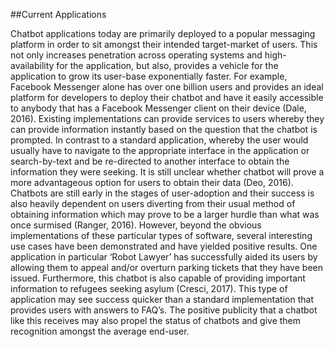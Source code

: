 ##Current Applications

Chatbot applications today are primarily deployed to a popular messaging platform in order to sit amongst their intended target-market of users. This not only increases penetration across operating systems and high-availability for the application, but also, provides a vehicle for the application to grow its user-base exponentially faster. For example, Facebook Messenger alone has over one billion users and provides an ideal platform for developers to deploy their chatbot and have it easily accessible to anybody that has a Facebook Messenger client on their device (Dale, 2016). Existing implementations can provide services to users whereby they can provide information instantly based on the question that the chatbot is prompted. In contrast to a standard application, whereby the user would usually have to navigate to the appropriate interface in the application or search-by-text and be re-directed to another interface to obtain the information they were seeking. It is still unclear whether chatbot will prove a more advantageous option for users to obtain their data (Deo, 2016). Chatbots are still early in the stages of user-adoption and their success is also heavily dependent on users diverting from their usual method of obtaining information which may prove to be a larger hurdle than what was once surmised (Ranger, 2016). However, beyond the obvious implementations of these particular types of software, several interesting use cases have been demonstrated and have yielded positive results. One application in particular ‘Robot Lawyer’ has successfully aided its users by allowing them to appeal and/or overturn parking tickets that they have been issued. Furthermore, this chatbot is also capable of providing important information to refugees seeking asylum (Cresci, 2017). This type of application may see success quicker than a standard implementation that provides users with answers to FAQ’s. The positive publicity that a chatbot like this receives may also propel the status of chatbots and give them recognition amongst the average end-user.

